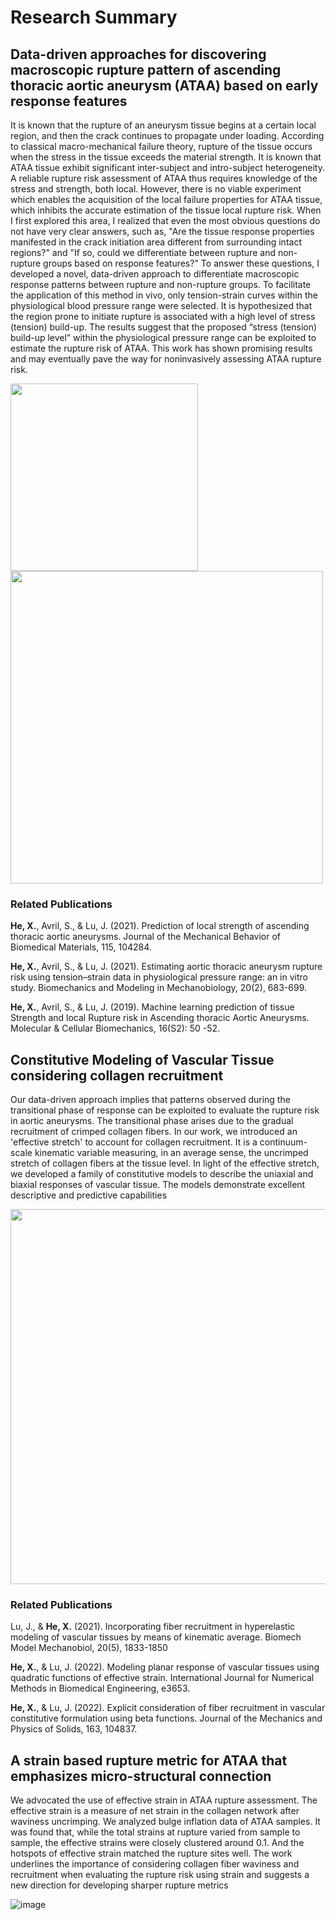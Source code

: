 # Research Summary

## Data-driven approaches for discovering macroscopic rupture pattern of ascending thoracic aortic aneurysm (ATAA) based on early response features
It is known that the rupture of an aneurysm tissue begins at a certain local region, and then the crack continues to propagate under loading. According to classical macro-mechanical failure theory, rupture of the tissue occurs when the stress in the tissue exceeds the material strength. It is known that ATAA tissue exhibit significant inter-subject and intro-subject heterogeneity.  A reliable rupture risk assessment of ATAA thus requires knowledge of the stress and strength, both local. However, there is no viable experiment which enables the acquisition of the local failure properties for ATAA tissue, which inhibits the accurate estimation of the tissue local rupture risk. When I first explored this area, I realized that even the most obvious questions do not have very clear answers, such as, "Are the tissue response properties manifested in the crack initiation area different from surrounding intact regions?" and "If so, could we differentiate between rupture and non-rupture groups based on response features?" To answer these questions, I developed a novel, data-driven approach to differentiate macroscopic response patterns between rupture and non-rupture groups. To facilitate the application of this method in vivo, only tension-strain curves within the physiological blood pressure range were selected. It is hypothesized that the region prone to initiate rupture is associated with a high level of stress (tension) build-up. The results suggest that the proposed “stress (tension) build-up level” within the physiological pressure range can be exploited to estimate the rupture risk of ATAA. This work has shown promising results and may eventually pave the way for noninvasively assessing ATAA rupture risk.

<p float="left">
  <img src="https://github.com/XuehuanHe/XuehuanHe.github.io/assets/42738737/da0c3436-a547-432c-8832-e804028edf51" width="300" />
  <img src="https://github.com/XuehuanHe/XuehuanHe.github.io/assets/42738737/b5becdff-caca-4b94-a5c9-2a15decc0e3a" width="500" /> 
</p>

### Related Publications

**He, X.**, Avril, S., & Lu, J. (2021). Prediction of local strength of ascending thoracic aortic aneurysms. Journal of the Mechanical Behavior of Biomedical Materials, 115, 104284. 

**He, X.**, Avril, S., & Lu, J. (2021). Estimating aortic thoracic aneurysm rupture risk using tension–strain data in physiological pressure range: an in vitro study. Biomechanics and Modeling in Mechanobiology, 20(2), 683-699. 

**He, X.**, Avril, S., & Lu, J. (2019). Machine learning prediction of tissue Strength and local Rupture risk in Ascending thoracic Aortic Aneurysms. Molecular & Cellular Biomechanics, 16(S2): 50 -52. 


## Constitutive Modeling of Vascular Tissue considering collagen recruitment 
Our data-driven approach implies that patterns observed during the transitional phase of response can be exploited to evaluate the rupture risk in aortic aneurysms. The transitional phase arises due to the gradual recruitment of crimped collagen fibers. In our work, we introduced an 'effective stretch' to account for collagen recruitment. It is a continuum-scale kinematic variable measuring, in an average sense, the uncrimped stretch of collagen fibers at the tissue level. In light of the effective stretch, we developed a family of constitutive models to describe the uniaxial and biaxial responses of vascular tissue. The models demonstrate excellent descriptive and predictive capabilities

<p align="center">
  <img src="https://github.com/XuehuanHe/XuehuanHe.github.io/assets/42738737/1534e8bd-394f-480d-a12a-a965610b3e47" width="600" />
</p>

### Related Publications

Lu, J., & **He, X.** (2021). Incorporating fiber recruitment in hyperelastic modeling of vascular tissues by means of kinematic average. Biomech Model Mechanobiol, 20(5), 1833-1850

**He, X.**, & Lu, J. (2022). Modeling planar response of vascular tissues using quadratic functions of effective strain. International Journal for Numerical Methods in Biomedical Engineering, e3653.

**He, X.**, & Lu, J. (2022).  Explicit consideration of fiber recruitment in vascular constitutive formulation using beta functions. Journal of the Mechanics and Physics of Solids, 163, 104837. 

## A strain based rupture metric for ATAA that emphasizes micro-structural connection

We advocated the use of effective strain in ATAA rupture assessment. The effective strain is a measure of net strain in the collagen network after waviness uncrimping. We analyzed bulge inflation data of ATAA samples. It was found that, while the total strains at rupture varied from sample to sample, the effective strains were closely clustered around 0.1. And the hotspots of effective strain matched the rupture sites well. The work underlines the importance of considering collagen fiber waviness and recruitment when evaluating the rupture risk using strain and suggests a new direction for developing sharper rupture metrics

![image](https://github.com/XuehuanHe/XuehuanHe.github.io/assets/42738737/5d83bc44-967f-4234-9153-f84cf3fe62eb)

